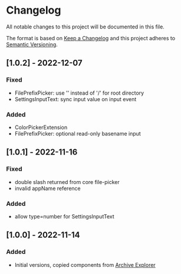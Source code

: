 # Changelog
All notable changes to this project will be documented in this file.

The format is based on [Keep a Changelog](http://keepachangelog.com/en/1.0.0/)
and this project adheres to [Semantic Versioning](http://semver.org/spec/v2.0.0.html).

## [1.0.2] - 2022-12-07

### Fixed

- FilePrefixPicker: use '' instead of '/' for root directory
- SettingsInputText: sync input value on input event

### Added

- ColorPickerExtension
- FilePrefixPicker: optional read-only basename input

## [1.0.1] - 2022-11-16

### Fixed

- double slash returned from core file-picker
- invalid appName reference

### Added

- allow type=number for SettingsInputText

## [1.0.0] - 2022-11-14

### Added

- Initial versions, copied components from [Archive Explorer](https://github.com/rotdrop/nextcloud-app-files-archive)
